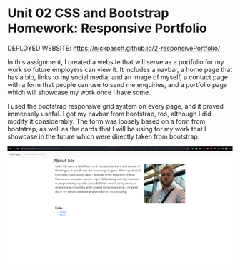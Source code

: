 # Unit 02 CSS and Bootstrap Homework: Responsive Portfolio

DEPLOYED WEBSITE: https://nickpasch.github.io/2-responsivePortfolio/

In this assignment, I created a website that will serve as a portfolio for my work so future employers can view it. It includes a navbar, a home page that has a bio, links to my social media, and an image of myself, a contact page with a form that people can use to send me enquiries, and a portfolio page which will showcase my work once I have some. 

I used the bootstrap responsive grid system on every page, and it proved immensely useful. I got my navbar from bootstrap, too, although I did modify it considerably. The form was loosely based on a form from bootstrap, as well as the cards that I will be using for my work that I showcase in the future which were directly taken from bootstrap. 

![Image of Website](portfolioindex.png)

